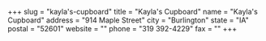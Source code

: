+++
slug = "kayla's-cupboard"
title = "Kayla's Cupboard"
name = "Kayla's Cupboard"
address = "914 Maple Street"
city = "Burlington"
state = "IA"
postal = "52601"
website = ""
phone = "319 392-4229"
fax = ""
+++
